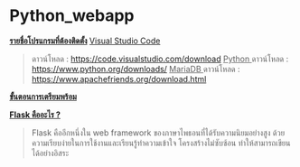 # Python_webapp

<ins>**รายชื่อโปรแกรมที่ต้องติดตั้ง**</ins>
<ins> Visual Studio Code </ins>
> ดาวน์โหลด : https://code.visualstudio.com/download
<ins> Python </ins>
> ดาวน์โหลด : https://www.python.org/downloads/
<ins> MariaDB </ins>
> ดาวน์โหลด : https://www.apachefriends.org/download.html


<ins>**ขั้นตอนการเตรียมพร้อม**</ins>

<ins>**Flask คืออะไร ?**</ins>
>Flask คืออีกหนึ่งใน web framework ของภาษาไพธอนที่ได้รับความนิยมอย่างสูง ด้วยความเรียบง่ายในการใช้งานและเรียนรู้ทำความเข้าใจ โครงสร้างไม่ซับซ้อน ทำให้สามารถเขียนได้อย่างอิสระ

